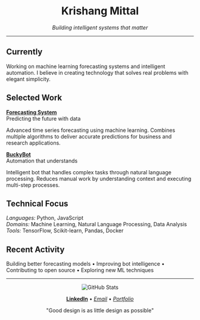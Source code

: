 <div align="center">

# Krishang Mittal

*Building intelligent systems that matter*

</div>

---

## Currently

Working on machine learning forecasting systems and intelligent automation. I believe in creating technology that solves real problems with elegant simplicity.

## Selected Work

**[Forecasting System](https://github.com/krishangMittal/Forecasting-System)**  
Predicting the future with data

Advanced time series forecasting using machine learning. Combines multiple algorithms to deliver accurate predictions for business and research applications.

**[BuckyBot](https://github.com/krishangMittal/buckybot)**  
Automation that understands

Intelligent bot that handles complex tasks through natural language processing. Reduces manual work by understanding context and executing multi-step processes.

## Technical Focus

*Languages:* Python, JavaScript  
*Domains:* Machine Learning, Natural Language Processing, Data Analysis  
*Tools:* TensorFlow, Scikit-learn, Pandas, Docker

## Recent Activity

Building better forecasting models • Improving bot intelligence • Contributing to open source • Exploring new ML techniques

---

<div align="center">

![GitHub Stats](https://github-readme-stats.vercel.app/api?username=krishangMittal&show_icons=true&theme=minimal&hide_border=true&include_all_commits=true)

**[LinkedIn](https://linkedin.com/in/krishang-mittal)** • *[Email](mailto:your.email@example.com)* • *[Portfolio](https://your-portfolio.com)*

"Good design is as little design as possible"

</div>
